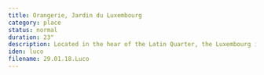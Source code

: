```yaml
---
title: Orangerie, Jardin du Luxembourg
category: place
status: normal
duration: 23"
description: Located in the hear of the Latin Quarter, the Luxembourg is sometimes referred to as "le Luco" by local residents. This recording was made close to the Orangerie, a quieter edge of the park notable for its covered chess table area.
iden: luco
filename: 29.01.18.Luco
---
```

